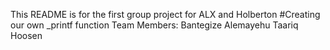 This README is for the first group project for ALX and Holberton
#Creating our own _printf function
Team Members:
Bantegize Alemayehu
Taariq Hoosen
